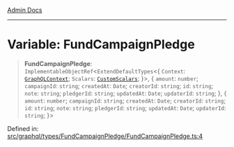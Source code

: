[Admin Docs](/)

***

# Variable: FundCampaignPledge

> **FundCampaignPledge**: `ImplementableObjectRef`\<`ExtendDefaultTypes`\<\{ `Context`: [`GraphQLContext`](../../../../context/type-aliases/GraphQLContext.md); `Scalars`: [`CustomScalars`](../../../../scalars/type-aliases/CustomScalars.md); \}\>, \{ `amount`: `number`; `campaignId`: `string`; `createdAt`: `Date`; `creatorId`: `string`; `id`: `string`; `note`: `string`; `pledgerId`: `string`; `updatedAt`: `Date`; `updaterId`: `string`; \}, \{ `amount`: `number`; `campaignId`: `string`; `createdAt`: `Date`; `creatorId`: `string`; `id`: `string`; `note`: `string`; `pledgerId`: `string`; `updatedAt`: `Date`; `updaterId`: `string`; \}\>

Defined in: [src/graphql/types/FundCampaignPledge/FundCampaignPledge.ts:4](https://github.com/Suyash878/talawa-api/blob/05d9dfc8d9c5928ef559c72f2ab0492d0dbbb48c/src/graphql/types/FundCampaignPledge/FundCampaignPledge.ts#L4)

